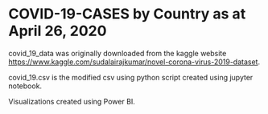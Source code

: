 # COVID-19-CASES by Country as at April 26, 2020

covid_19_data was originally downloaded from the kaggle website https://www.kaggle.com/sudalairajkumar/novel-corona-virus-2019-dataset.

covid_19.csv is the modified csv using python script created using jupyter notebook.

Visualizations created using Power BI.
